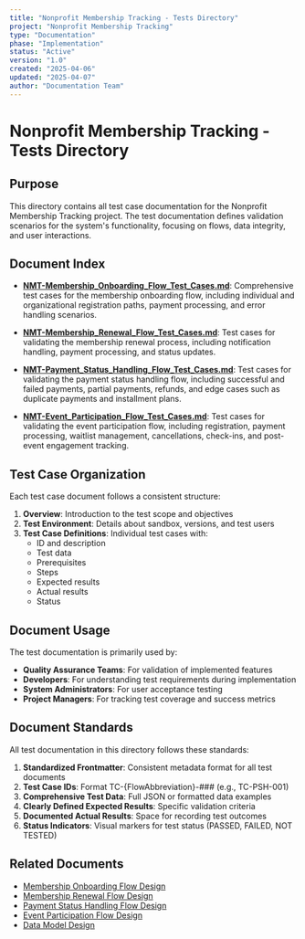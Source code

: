```yaml
---
title: "Nonprofit Membership Tracking - Tests Directory"
project: "Nonprofit Membership Tracking"
type: "Documentation"
phase: "Implementation"
status: "Active"
version: "1.0"
created: "2025-04-06"
updated: "2025-04-07"
author: "Documentation Team"
---
```


# Nonprofit Membership Tracking - Tests Directory

## Purpose

This directory contains all test case documentation for the Nonprofit Membership Tracking project. The test documentation defines validation scenarios for the system's functionality, focusing on flows, data integrity, and user interactions.

## Document Index

- **[NMT-Membership_Onboarding_Flow_Test_Cases.md](NMT-Membership_Onboarding_Flow_Test_Cases.md)**: Comprehensive test cases for the membership onboarding flow, including individual and organizational registration paths, payment processing, and error handling scenarios.

- **[NMT-Membership_Renewal_Flow_Test_Cases.md](NMT-Membership_Renewal_Flow_Test_Cases.md)**: Test cases for validating the membership renewal process, including notification handling, payment processing, and status updates.

- **[NMT-Payment_Status_Handling_Flow_Test_Cases.md](NMT-Payment_Status_Handling_Flow_Test_Cases.md)**: Test cases for validating the payment status handling flow, including successful and failed payments, partial payments, refunds, and edge cases such as duplicate payments and installment plans.

- **[NMT-Event_Participation_Flow_Test_Cases.md](NMT-Event_Participation_Flow_Test_Cases.md)**: Test cases for validating the event participation flow, including registration, payment processing, waitlist management, cancellations, check-ins, and post-event engagement tracking.

## Test Case Organization

Each test case document follows a consistent structure:

1. **Overview**: Introduction to the test scope and objectives
2. **Test Environment**: Details about sandbox, versions, and test users
3. **Test Case Definitions**: Individual test cases with:
   - ID and description
   - Test data
   - Prerequisites
   - Steps
   - Expected results
   - Actual results
   - Status

## Document Usage

The test documentation is primarily used by:

- **Quality Assurance Teams**: For validation of implemented features
- **Developers**: For understanding test requirements during implementation
- **System Administrators**: For user acceptance testing
- **Project Managers**: For tracking test coverage and success metrics

## Document Standards

All test documentation in this directory follows these standards:

1. **Standardized Frontmatter**: Consistent metadata format for all test documents
2. **Test Case IDs**: Format TC-{FlowAbbreviation}-### (e.g., TC-PSH-001)
3. **Comprehensive Test Data**: Full JSON or formatted data examples
4. **Clearly Defined Expected Results**: Specific validation criteria
5. **Documented Actual Results**: Space for recording test outcomes
6. **Status Indicators**: Visual markers for test status (PASSED, FAILED, NOT TESTED)

## Related Documents

- [Membership Onboarding Flow Design](../Flows/NMT-Membership_Onboarding_Flow_Design.md)
- [Membership Renewal Flow Design](../Flows/NMT-Membership_Renewal_Flow_Design.md)
- [Payment Status Handling Flow Design](../Flows/NMT-Payment_Status_Handling_Flow_Design.md)
- [Event Participation Flow Design](../Flows/NMT-Event_Participation_Flow_Design.md)
- [Data Model Design](../Docs/NMT-Data_Model_Design_Consolidated.md) 